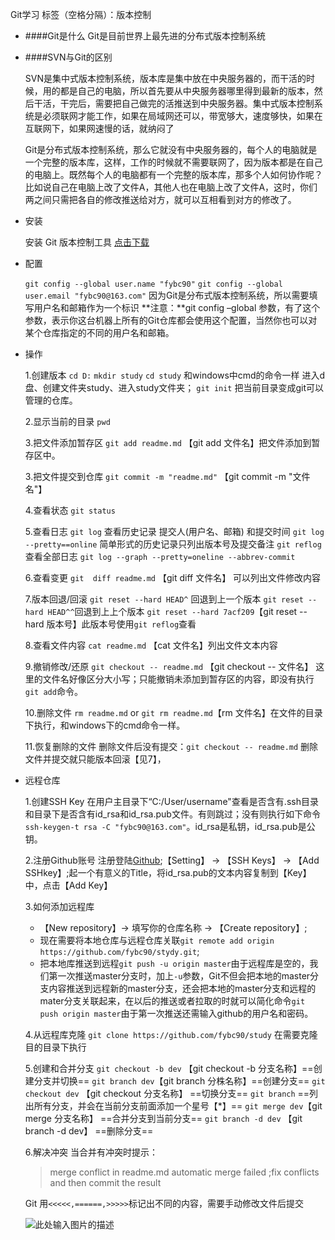 Git学习
标签（空格分隔）：版本控制

* ####Git是什么
	Git是目前世界上最先进的分布式版本控制系统

* ####SVN与Git的区别

	SVN是集中式版本控制系统，版本库是集中放在中央服务器的，而干活的时候，用的都是自己的电脑，所以首先要从中央服务器哪里得到最新的版本，然后干活，干完后，需要把自己做完的活推送到中央服务器。集中式版本控制系统是必须联网才能工作，如果在局域网还可以，带宽够大，速度够快，如果在互联网下，如果网速慢的话，就纳闷了

	Git是分布式版本控制系统，那么它就没有中央服务器的，每个人的电脑就是一个完整的版本库，这样，工作的时候就不需要联网了，因为版本都是在自己的电脑上。既然每个人的电脑都有一个完整的版本库，那多个人如何协作呢？比如说自己在电脑上改了文件A，其他人也在电脑上改了文件A，这时，你们两之间只需把各自的修改推送给对方，就可以互相看到对方的修改了。

* 安装

	安装 Git 版本控制工具 [点击下载](https://git-for-windows.github.io/)

* 配置

	`git config --global user.name "fybc90"`
    `git config --global user.email "fybc90@163.com"`
    因为Git是分布式版本控制系统，所以需要填写用户名和邮箱作为一个标识
    **注意：**git config  –global 参数，有了这个参数，表示你这台机器上所有的Git仓库都会使用这个配置，当然你也可以对某个仓库指定的不同的用户名和邮箱。

* 操作

	1.创建版本
	`cd D:`   `mkdir study`   `cd study`
    和windows中cmd的命令一样 进入d盘、创建文件夹study、进入study文件夹；
    `git init` 把当前目录变成git可以管理的仓库。

	2.显示当前的目录
	`pwd`

	3.把文件添加暂存区
	`git add readme.md` 【git add 文件名】把文件添加到暂存区中。

	3.把文件提交到仓库
	`git commit -m "readme.md"` 【git commit -m "文件名"】

	4.查看状态
	`git status`

	5.查看日志
	`git log` 查看历史记录 提交人(用户名、邮箱) 和提交时间
    `git log --pretty==online` 简单形式的历史记录只列出版本号及提交备注
    `git reflog` 查看全部日志
    `git log --graph --pretty=oneline --abbrev-commit` 

	6.查看变更
	`git  diff readme.md` 【git diff 文件名】 可以列出文件修改内容

	7.版本回退/回滚
	`git reset --hard HEAD^` 回退到上一个版本
    `git reset --hard HEAD^^`回退到上上个版本
    `git reset --hard 7acf209`【git reset --hard 版本号】此版本号使用`git reflog`查看

	8.查看文件内容
	`cat readme.md` 【cat 文件名】列出文件文本内容

	9.撤销修改/还原
	`git checkout -- readme.md` 【git checkout -- 文件名】 这里的文件名好像区分大小写；只能撤销未添加到暂存区的内容，即没有执行`git add`命令。

	10.删除文件
	`rm readme.md`  or `git rm readme.md`【rm 文件名】在文件的目录下执行，和windows下的cmd命令一样。

    11.恢复删除的文件
	删除文件后没有提交：`git checkout -- readme.md`
    删除文件并提交就只能版本回滚【见7】，

* 远程仓库

	1.创建SSH Key
	在用户主目录下“C:/User/username"查看是否含有.ssh目录和目录下是否含有id_rsa和id_rsa.pub文件。有则跳过；没有则执行如下命令`ssh-keygen-t rsa -C "fybc90@163.com"`。id_rsa是私钥，id_rsa.pub是公钥。

	2.注册Github账号
	注册登陆[Github](http://Github.com);【Setting】 -> 【SSH Keys】 -> 【Add SSHkey】;起一个有意义的Title，将id_rsa.pub的文本内容复制到【Key】中，点击【Add Key】

	3.如何添加远程库
	+ 【New repository】-> 填写你的仓库名称 -> 【Create repository】;
    + 现在需要将本地仓库与远程仓库关联`git remote add origin https://github.com/fybc90/stydy.git`;
    + 把本地库推送到远程`git push -u origin master`由于远程库是空的，我们第一次推送master分支时，加上`-u`参数，Git不但会把本地的master分支内容推送到远程新的master分支，还会把本地的master分支和远程的mater分支关联起来，在以后的推送或者拉取的时就可以简化命令`git push origin master`由于第一次推送还需输入github的用户名和密码。

	4.从远程库克隆
	`git clone https://github.com/fybc90/study` 在需要克隆目的目录下执行

    5.创建和合并分支
    `git checkout -b dev` 【git checkout -b 分支名称】==创建分支并切换==
    `git branch dev`【git branch 分株名称】==创建分支==
    `git checkout dev` 【git checkout 分支名称】 ==切换分支==
    `git branch` ==列出所有分支，并会在当前分支前面添加一个星号【*】==
    `git merge dev`【git merge 分支名称】 ==合并分支到当前分支==
    `git branch -d dev` 【git branch -d dev】 ==删除分支==

    6.解决冲突
    当合并有冲突时提示：
    >merge conflict in readme.md
automatic merge failed ;fix conflicts and then commit the result

   Git 用`<<<<<,======,>>>>>`标记出不同的内容，需要手动修改文件后提交
   
   ![此处输入图片的描述][1]


  [1]: http://ww3.sinaimg.cn/large/843c8035gw1ez2p8c2nupj21cv2futua.jpg